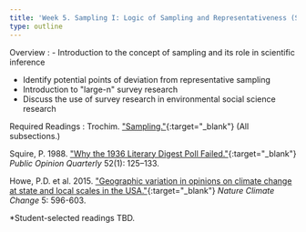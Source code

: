```yaml
---
title: 'Week 5. Sampling I: Logic of Sampling and Representativeness (Sep 25)'
type: outline
---
```


Overview
: - Introduction to the concept of sampling and its role in scientific inference
  - Identify potential points of deviation from representative sampling
  - Introduction to "large-n" survey research
  - Discuss the use of survey research in environmental social science research

Required Readings
: Trochim. ["Sampling."](https://conjointly.com/kb/sampling-in-research/){:target="_blank"} (All subsections.)

  Squire, P. 1988. ["Why the 1936 Literary Digest Poll Failed."](https://doi.org/10.1086/269085){:target="_blank"} _Public Opinion Quarterly_ 52(1): 125–133.
  
  Howe, P.D. et al. 2015. ["Geographic variation in opinions on climate change at state and local scales in the USA."](https://doi.org/10.1038/nclimate2583){:target="_blank"} _Nature Climate Change_ 5: 596-603.
  
  *Student-selected readings TBD.
